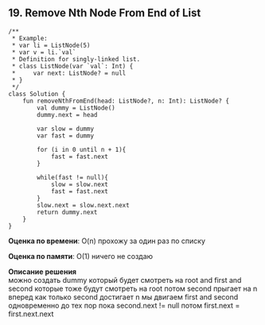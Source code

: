 ## 19. Remove Nth Node From End of List


```
/**
 * Example:
 * var li = ListNode(5)
 * var v = li.`val`
 * Definition for singly-linked list.
 * class ListNode(var `val`: Int) {
 *     var next: ListNode? = null
 * }
 */
class Solution {
    fun removeNthFromEnd(head: ListNode?, n: Int): ListNode? {
        val dummy = ListNode()
        dummy.next = head

        var slow = dummy
        var fast = dummy

        for (i in 0 until n + 1){
            fast = fast.next
        }

        while(fast != null){
            slow = slow.next
            fast = fast.next
        }
        slow.next = slow.next.next
        return dummy.next
    }
}
```
**Оценка по времени**: O(n) прохожу за один раз по списку


**Оценка по памяти**: O(1) ничего не создаю


**Описание решения**  
можно создать dummy который будет смотреть на root and first and second которые тоже
будут смотреть на root
потом second прыгает на n вперед
как только second достигает n
мы двигаем first and second одновременно до тех пор пока second.next != null
потом first.next = first.next.next
        